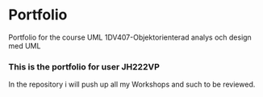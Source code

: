 Portfolio
=========

Portfolio for the course UML 1DV407-Objektorienterad analys och design med UML

<h3>This is the portfolio for user JH222VP</h3>
In the repository i will push up all my Workshops and such to be reviewed.
